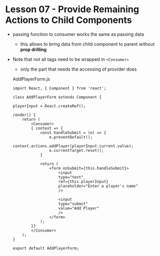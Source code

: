 # Lesson 07 - Provide Remaining Actions to Child Components

- passing function to consumer works the same as passing data
    - this allows to bring data from child component to parent without **prop drilling**
- Note that not all tags need to be wrapped in `<Consumer>`
    - only the part that needs the accessing of provider does

    AddPlayerForm.js
    ```
    import React, { Component } from 'react';

    class AddPlayerForm extends Component {

    playerInput = React.createRef();

    render() {
        return (
            <Consumer>
            { context => {
                const handleSubmit = (e) => {
                    e.preventDefault();
                    context.actions.addPlayer(playerInput.current.value);
                    e.currentTarget.reset();
                }

                return (
                    <form onSubmit={this.handleSubmit}>
                        <input
                        type="text"
                        ref={this.playerInput}
                        placeholder="Enter a player's name"
                        />

                        <input
                        type="submit"
                        value="Add Player"
                        />
                    </form>
                );
            }}
            </Consumer>
        );
    }

    export default AddPlayerForm;
    ```